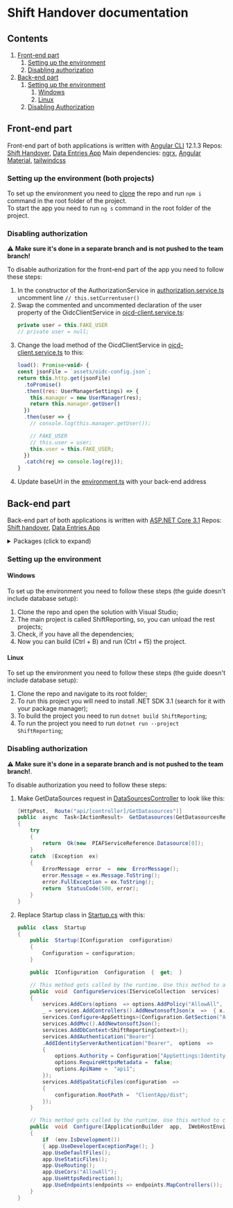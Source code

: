 # Shift Handover documentation

## Contents

1. [Front-end part](#front-end)
	1. [Setting up the environment](setup-front)
	2. [Disabling authorization](disable-auth-front)
2. [Back-end part](#back-end)
	1. [Setting up the environment](setup-back)
		1. [Windows](setup-back-win)
		2. [Linux](setup-back-linux)
	2. [Disabling Authorization](disable-auth-back)

## Front-end part
<a name="front-end"></a>

Front-end part of both applications is written with [Angular CLI](https://angular.io) 12.1.3
Repos: [Shift Handover](https://github.com/llem00n/shiftReporting), [Data Entries App](https://github.com/llem00n/sh-dee)
Main dependencies: [ngrx](https://ngrx.io/), [Angular Material](https://material.angular.io/), [tailwindcss](https://tailwindcss.com/)

### Setting up the environment (both projects)
<a name="setup-front"></a>

To set up the environment you need to [clone](https://git-scm.com/docs/git-clone) the repo and run `npm i` command in the root folder of the project.  
To start the app you need to run `ng s` command in the root folder of the project.

### Disabling authorization
<a name ="disable-auth-front"></a>

⚠ **Make sure it's done in a separate branch and is not pushed to the team branch!**

To disable authorization for the front-end part of the app you need to follow these steps:
1. In the constructor of the AuthorizationService in [authorization.service.ts](https://github.com/llem00n/shiftReporting/blob/dev/src/app/modules/authorization/authorization.service.ts) uncomment line `// this.setCurrentuser()`
2. Swap the commented and uncommented declaration of the user property of the OidcClientService in [oicd-client.service.ts](https://github.com/llem00n/shiftReporting/blob/dev/src/app/modules/authorization/oidc-client.service.ts):
    ```javascript
    private user = this.FAKE_USER
    // private user = null;
    ```
3. Change the load method of the OicdClientService in [oicd-client.service.ts](https://github.com/llem00n/shiftReporting/blob/dev/src/app/modules/authorization/oidc-client.service.ts) to this:
    ```javascript
    load(): Promise<void> {
    const jsonFile = `assets/oidc-config.json`;
    return this.http.get(jsonFile)
      .toPromise()
      .then((res: UserManagerSettings) => {
        this.manager = new UserManager(res);
        return this.manager.getUser()
      })
      .then(user => {
        // console.log(this.manager.getUser());

        // FAKE_USER
        // this.user = user;
        this.user = this.FAKE_USER;
      })
      .catch(rej => console.log(rej));
    }
    ```
4. Update baseUrl in the [environment.ts](https://github.com/llem00n/shiftReporting/blob/dev/src/environments/environment.ts) with your back-end address

## Back-end part
<a name="back-end"></a>

Back-end part of both applications is written with [ASP.NET Core 3.1](https://docs.microsoft.com/en-us/aspnet/core/?view=aspnetcore-3.1)
Repos: [Shift handover](https://github.com/JohnCgit/ShiftReporting-B), [Data Entries App](https://github.com/llem00n/sh-dee-back)

<details>
<summary>Packages (click to expand)</summary>

* [IdentityServer4](https://www.nuget.org/packages/IdentityServer4/3.1.2?_src=template)
* [IdentityServer4.AccessTokenValidation](https://www.nuget.org/packages/IdentityServer4.AccessTokenValidation/3.0.1?_src=template)
* [IdentityServer4.AspNetIdentity](https://www.nuget.org/packages/IdentityServer4.AspNetIdentity/3.1.2?_src=template)
* [Microsoft.AspNet.WebApi.Cors ](https://www.nuget.org/packages/Microsoft.AspNet.WebApi.Cors/5.2.7?_src=template)
* [Microsoft.AspNetCore.Authentication.JwtBearer](https://www.nuget.org/packages/Microsoft.AspNetCore.Authentication.JwtBearer/3.1.2?_src=template)
* [Microsoft.AspNetCore.Mvc.NewtonsoftJson](https://www.nuget.org/packages/Microsoft.AspNetCore.Mvc.NewtonsoftJson/3.1.7?_src=template)
* [Microsoft.AspNetCore.Razor.Design](https://www.nuget.org/packages/Microsoft.AspNetCore.Razor.Design/2.2.0?_src=template)
* [Microsoft.AspNetCore.SpaServices](https://www.nuget.org/packages/Microsoft.AspNetCore.SpaServices/3.1.3?_src=template)
* [Microsoft.AspNetCore.SpaServices.Extensions](https://www.nuget.org/packages/Microsoft.AspNetCore.SpaServices.Extensions/3.1.3?_src=template)
* [Microsoft.EntityFrameworkCore.SqlServer](https://www.nuget.org/packages/Microsoft.EntityFrameworkCore.SqlServer/3.1.7?_src=template)
* [Microsoft.EntityFrameworkCore.Tools](https://www.nuget.org/packages/Microsoft.EntityFrameworkCore.Tools/3.1.7?_src=template)
* [Microsoft.VisualStudio.Web.CodeGeneration.Design](https://www.nuget.org/packages/Microsoft.VisualStudio.Web.CodeGeneration.Design/3.1.2?_src=template)
* [Newtonsoft.Json](https://www.nuget.org/packages/Newtonsoft.Json/12.0.3?_src=template)
* [System.Private.ServiceModel](https://www.nuget.org/packages/System.Private.ServiceModel/4.7.0?_src=template)
* [System.ServiceModel.Duplex](https://www.nuget.org/packages/System.ServiceModel.Duplex/4.4.4?_src=template)
* [System.ServiceModel.Http](https://www.nuget.org/packages/System.ServiceModel.Http/4.4.4?_src=template)
* [System.ServiceModel.NetTcp](https://www.nuget.org/packages/System.ServiceModel.NetTcp/4.4.4?_src=template)
* [System.ServiceModel.Security](https://www.nuget.org/packages/System.ServiceModel.Security/4.4.4?_src=template)
</details>

### Setting up the environment
<a name="setup-back"></a>

#### Windows
<a name="setup-back-win"></a>

To set up the environment you need to follow these steps (the guide doesn't include database setup):
1. Clone the repo and open the solution with Visual Studio;
2. The main project is called ShiftReporting, so, you can unload the rest projects;
3. Check, if you have all the dependencies;
4. Now you can build (Ctrl + B) and run (Ctrl + f5) the project.

#### Linux
<a name="setup-back-linux"></a>

To set up the environment you need to follow these steps (the guide doesn't include database setup):
1. Clone the repo and navigate to its root folder;
2. To run this project you will need to install .NET SDK 3.1 (search for it with your package manager);
3. To build the project you need to run `dotnet build ShiftReporting`;
4. To run the project you need to run `dotnet run --project ShiftReporting`;

### Disabling authorization
<a name="disable-auth-back"></a>

⚠ **Make sure it's done in a separate branch and is not pushed to the team branch!**.

To disable authorization you need to follow these steps:
1. Make GetDataSources request in [DataSourcesController](https://github.com/JohnCgit/ShiftReporting-B/blob/master/ShiftReporting/Controllers/DatasourcesController.cs) to look like this:
	```c#
	[HttpPost,  Route("api/[controller]/GetDatasources")]
	public  async  Task<IActionResult>  GetDatasources(GetDatasourcesRequest  request)
	{
		try
		{
			return  Ok(new  PIAFServiceReference.Datasource[0]);
		}
		catch  (Exception  ex)
		{
			ErrorMessage  error  =  new  ErrorMessage();
			error.Message = ex.Message.ToString();
			error.FullException = ex.ToString();
			return  StatusCode(500, error);
		}
	}
	```
2. Replace Startup class in [Startup.cs](https://github.com/JohnCgit/ShiftReporting-B/blob/master/ShiftReporting/Startup.cs) with this:
	```c#
	public  class  Startup
	{
		public  Startup(IConfiguration  configuration)
		{ 
			Configuration = configuration;
		}

		public  IConfiguration  Configuration  {  get;  }

		// This method gets called by the runtime. Use this method to add services to the container.
		public  void  ConfigureServices(IServiceCollection  services)
		{
			services.AddCors(options  => options.AddPolicy("AllowAll",  p  => p.AllowAnyOrigin().AllowAnyMethod().AllowAnyHeader()));
			_ = services.AddControllers().AddNewtonsoftJson(x  =>  { x.SerializerSettings.ReferenceLoopHandling = Newtonsoft.Json.ReferenceLoopHandling.Ignore;  });
			services.Configure<AppSettings>(Configuration.GetSection("AppSettings"));
			services.AddMvc().AddNewtonsoftJson();
			services.AddDbContext<ShiftReportingContext>();
			services.AddAuthentication("Bearer")
			.AddIdentityServerAuthentication("Bearer",  options  =>
			{
				options.Authority = Configuration["AppSettings:IdentityServerUri"];
				options.RequireHttpsMetadata =  false;
				options.ApiName =  "api1";
			});
			services.AddSpaStaticFiles(configuration  =>
			{
				configuration.RootPath =  "ClientApp/dist";
			});
		}

		// This method gets called by the runtime. Use this method to configure the HTTP request pipeline.
		public  void  Configure(IApplicationBuilder  app,  IWebHostEnvironment  env)
		{
			if  (env.IsDevelopment())
			{ app.UseDeveloperExceptionPage(); }
			app.UseDefaultFiles();
			app.UseStaticFiles();
			app.UseRouting();
			app.UseCors("AllowAll");
			app.UseHttpsRedirection();
			app.UseEndpoints(endpoints => endpoints.MapControllers());
		}
	}
	```
